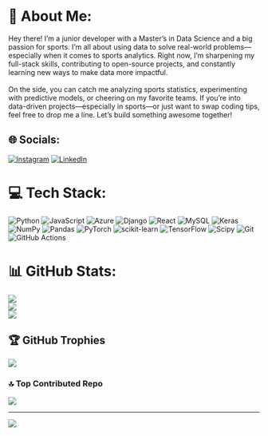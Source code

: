 # 💫 About Me:
Hey there! I’m a junior developer with a Master’s in Data Science and a big passion for sports. I’m all about using data to solve real-world problems—especially when it comes to sports analytics. Right now, I’m sharpening my full-stack skills, contributing to open-source projects, and constantly learning new ways to make data more impactful.<br><br>On the side, you can catch me analyzing sports statistics, experimenting with predictive models, or cheering on my favorite teams. If you’re into data-driven projects—especially in sports—or just want to swap coding tips, feel free to drop me a line. Let’s build something awesome together!


## 🌐 Socials:
[![Instagram](https://img.shields.io/badge/Instagram-%23E4405F.svg?logo=Instagram&logoColor=white)](https://instagram.com/varun129809) [![LinkedIn](https://img.shields.io/badge/LinkedIn-%230077B5.svg?logo=linkedin&logoColor=white)](https://www.linkedin.com/in/varunsingh12/)

# 💻 Tech Stack:
![Python](https://img.shields.io/badge/python-3670A0?style=for-the-badge&logo=python&logoColor=ffdd54) ![JavaScript](https://img.shields.io/badge/javascript-%23323330.svg?style=for-the-badge&logo=javascript&logoColor=%23F7DF1E) ![Azure](https://img.shields.io/badge/azure-%230072C6.svg?style=for-the-badge&logo=microsoftazure&logoColor=white) ![Django](https://img.shields.io/badge/django-%23092E20.svg?style=for-the-badge&logo=django&logoColor=white) ![React](https://img.shields.io/badge/react-%2320232a.svg?style=for-the-badge&logo=react&logoColor=%2361DAFB) ![MySQL](https://img.shields.io/badge/mysql-4479A1.svg?style=for-the-badge&logo=mysql&logoColor=white) ![Keras](https://img.shields.io/badge/Keras-%23D00000.svg?style=for-the-badge&logo=Keras&logoColor=white) ![NumPy](https://img.shields.io/badge/numpy-%23013243.svg?style=for-the-badge&logo=numpy&logoColor=white) ![Pandas](https://img.shields.io/badge/pandas-%23150458.svg?style=for-the-badge&logo=pandas&logoColor=white) ![PyTorch](https://img.shields.io/badge/PyTorch-%23EE4C2C.svg?style=for-the-badge&logo=PyTorch&logoColor=white) ![scikit-learn](https://img.shields.io/badge/scikit--learn-%23F7931E.svg?style=for-the-badge&logo=scikit-learn&logoColor=white) ![TensorFlow](https://img.shields.io/badge/TensorFlow-%23FF6F00.svg?style=for-the-badge&logo=TensorFlow&logoColor=white) ![Scipy](https://img.shields.io/badge/SciPy-%230C55A5.svg?style=for-the-badge&logo=scipy&logoColor=%white) ![Git](https://img.shields.io/badge/git-%23F05033.svg?style=for-the-badge&logo=git&logoColor=white) ![GitHub Actions](https://img.shields.io/badge/github%20actions-%232671E5.svg?style=for-the-badge&logo=githubactions&logoColor=white)
# 📊 GitHub Stats:
![](https://github-readme-stats.vercel.app/api?username=Vart90&theme=dark&hide_border=false&include_all_commits=true&count_private=false)<br/>
![](https://github-readme-streak-stats.herokuapp.com/?user=Vart90&theme=dark&hide_border=false)<br/>
![](https://github-readme-stats.vercel.app/api/top-langs/?username=Vart90&theme=dark&hide_border=false&include_all_commits=true&count_private=false&layout=compact)

## 🏆 GitHub Trophies
![](https://github-profile-trophy.vercel.app/?username=Vart90&theme=radical&no-frame=false&no-bg=true&margin-w=4)

### 🔝 Top Contributed Repo
![](https://github-contributor-stats.vercel.app/api?username=Vart90&limit=5&theme=dark&combine_all_yearly_contributions=true)

---
[![](https://visitcount.itsvg.in/api?id=Vart90&icon=6&color=1)](https://visitcount.itsvg.in)

<!-- Proudly created with GPRM ( https://gprm.itsvg.in ) -->
